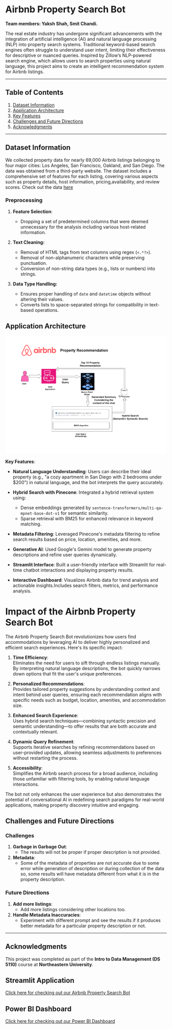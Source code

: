 # Airbnb Property Search Bot

**Team members: Yaksh Shah, Smit Chandi.**

 The real estate industry has undergone significant advancements with the integration of artificial intelligence (AI) and natural language processing (NLP) into property search systems. Traditional keyword-based search engines often struggle to understand user intent, limiting their effectiveness for descriptive or nuanced queries. Inspired by Zillow’s NLP-powered search engine, which allows users to search properties using natural language, this project aims to create an intelligent recommendation system for Airbnb listings.

---

## Table of Contents
1. [Dataset Information](#dataset-information)
2. [Application Architecture](#application-architecture)
3. [Key Features](#key-features)
4. [Challenges and Future Directions](#challenges-and-future-directions)
5. [Acknowledgments](#acknowledgments)

---

## Dataset Information

We collected property data for nearly 69,000 Airbnb listings belonging to four major cities: Los Angeles, San Francisco, Oakland, and San Diego. The data was obtained from a third-party website. The dataset includes a comprehensive set of features for each listing, covering various aspects such as property details, host information, pricing,availability, and review scores. Check out the data [here](https://insideairbnb.com/explore/)

### Preprocessing

1. **Feature Selection**:
   - Dropping a set of predetermined columns that were deemed unnecessary for the analysis including various host-related information.
1. **Text Cleaning:**
   - Removal of HTML tags from text columns using regex (`<.*?>`).
   - Removal of non-alphanumeric characters while preserving punctuation.
   - Conversion of non-string data types (e.g., lists or numbers) into strings.

2. **Data Type Handling:**
   - Ensures proper handling of `date` and `datetime` objects without altering their values.
   - Converts lists to space-separated strings for compatibility in text-based operations.

## Application Architecture

![Documentation/Airbnb Property Search Application worklow.png](https://github.com/shahyaksh/Airbnb-Project/blob/main/Documentation/Airbnb%20Property%20Search%20Application%20worklow.png)


**Key Features**:

- **Natural Language Understanding**: Users can describe their ideal property (e.g., "a cozy apartment in San Diego with 2 bedrooms under $200") in natural language, and the bot interprets the query accurately.

- **Hybrid Search with Pinecone**: Integrated a hybrid retrieval system using:
   - Dense embeddings generated by `sentence-transformers/multi-qa-mpnet-base-dot-v1` for semantic similarity.
   - Sparse retrieval with BM25 for enhanced relevance in keyword matching.

- **Metadata Filtering**: Leveraged Pinecone's metadata filtering to refine search results based on price, location, amenities, and more.

- **Generative AI**: Used Google's Gemini model to generate property descriptions and refine user queries dynamically.

- **Streamlit Interface**: Built a user-friendly interface with Streamlit for real-time chatbot interactions and displaying property results.
  
- **Interactive Dashboard**: Visualizes Airbnb data for trend analysis and actionable insights.Includes search filters, metrics, and performance analysis.

# **Impact of the Airbnb Property Search Bot**

The Airbnb Property Search Bot revolutionizes how users find accommodations by leveraging AI to deliver highly personalized and efficient search experiences. Here's its specific impact:

1. **Time Efficiency**:  
   Eliminates the need for users to sift through endless listings manually. By interpreting natural language descriptions, the bot quickly narrows down options that fit the user's unique preferences.

2. **Personalized Recommendations**:  
   Provides tailored property suggestions by understanding context and intent behind user queries, ensuring each recommendation aligns with specific needs such as budget, location, amenities, and accommodation size.

3. **Enhanced Search Experience**:  
   Uses hybrid search techniques—combining syntactic precision and semantic understanding—to offer results that are both accurate and contextually relevant.

4. **Dynamic Query Refinement**:  
   Supports iterative searches by refining recommendations based on user-provided updates, allowing seamless adjustments to preferences without restarting the process.

5. **Accessibility**:  
   Simplifies the Airbnb search process for a broad audience, including those unfamiliar with filtering tools, by enabling natural language interactions.

The bot not only enhances the user experience but also demonstrates the potential of conversational AI in redefining search paradigms for real-world applications, making property discovery intuitive and engaging.

## Challenges and Future Directions

### Challenges
1. **Garbage in Garbage Out**:
   - The results will not be proper if proper description is not provided.
2. **Metadata**:
   - Some of the metadata of properties are not accurate due to some error while generation of description or during collection of the data so, some results will have metadata different from what it is in the     property description.

### Future Directions

1. **Add more listings**:
   - Add more listings considering other locations too.
2. **Handle Metadata Inaccuracies**:
   - Experiment with different prompt and see the results if it produces better metadata for a particular property description or not.

---

## Acknowledgments

This project was completed as part of the **Intro to Data Management (DS 5110)** course at **Northeastern University**.  

## Streamlit Application
[Click here for checking out our Airbnb Property Search Bot](https://airbnb-property-search-2ygd3u4nmsqwbh9pm2psc9.streamlit.app/)

## Power BI Dashboard
[Click here for checking out our Power BI Dashboard](https://tinyurl.com/BnbLens-Analysis)
